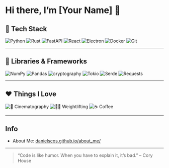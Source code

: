 <!--
  ____  _   _ _   _ __  __ _____ ____  
 |  _ \| | | | \ | |  \/  | ____|  _ \ 
 | |_) | | | |  \| | |\/| |  _| | |_) |
 |  _ <| |_| | |\  | |  | | |___|  _ < 
 |_| \_\\___/|_| \_|_|  |_|_____|_| \_\

 Welcome to my GitHub profile!
-->

# Hi there, I’m [Your Name] 👋

## 🚀 Tech Stack

![Python](https://img.shields.io/badge/Python-3.10%2B-blue?style=for-the-badge&logo=python&logoColor=white)
![Rust](https://img.shields.io/badge/Rust-1.70%2B-black?style=for-the-badge&logo=rust&logoColor=white)
![FastAPI](https://img.shields.io/badge/FastAPI-0.100.0-green?style=for-the-badge&logo=fastapi&logoColor=white)
![React](https://img.shields.io/badge/React-18.2.0-blue?style=for-the-badge&logo=react&logoColor=white)
![Electron](https://img.shields.io/badge/Electron-26.0.0-dark?style=for-the-badge&logo=electron&logoColor=white)
![Docker](https://img.shields.io/badge/Docker-24.0.5-blue?style=for-the-badge&logo=docker&logoColor=white)
![Git](https://img.shields.io/badge/Git-F05138?style=for-the-badge&logo=git&logoColor=white)

---

## 🔧 Libraries & Frameworks

![NumPy](https://img.shields.io/badge/NumPy-1.25.0-yellow?style=for-the-badge&logo=numpy&logoColor=white)
![Pandas](https://img.shields.io/badge/Pandas-2.1.0-blue?style=for-the-badge&logo=pandas&logoColor=white)
![cryptography](https://img.shields.io/badge/cryptography-41.0.1-red?style=for-the-badge&logo=openssl&logoColor=white)
![Tokio](https://img.shields.io/badge/Tokio-1.34.0-lightgrey?style=for-the-badge&logo=rust&logoColor=black)
![Serde](https://img.shields.io/badge/Serde-1.0.188-lightblue?style=for-the-badge&logo=rust&logoColor=white)
![Requests](https://img.shields.io/badge/Requests-2.31.0-important?style=for-the-badge&logo=requests&logoColor=white)

---

## ❤️ Things I Love

![🎥 Cinematography](https://img.shields.io/badge/Cinematography-4K%20&%20HDR-darkviolet?style=for-the-badge&logo=video)
![🏋️‍♂️ Weightlifting](https://img.shields.io/badge/Weightlifting-Gym%20Life-brightgreen?style=for-the-badge&logo=gym)
![☕️ Coffee](https://img.shields.io/badge/Coffee-☕️%20Fuel-brown?style=for-the-badge&logo=coffee)

---

## Info
- About Me: [danielscos.github.io/about_me/](https://danielscos.github.io/about_me/)

---

> “Code is like humor. When you have to explain it, it’s bad.” – Cory House